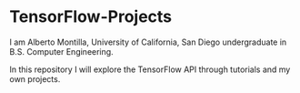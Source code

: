 # TensorFlow-Projects
I am Alberto Montilla, University of California, San Diego undergraduate in B.S. Computer Engineering.

In this repository I will explore the TensorFlow API through tutorials and my own projects.
